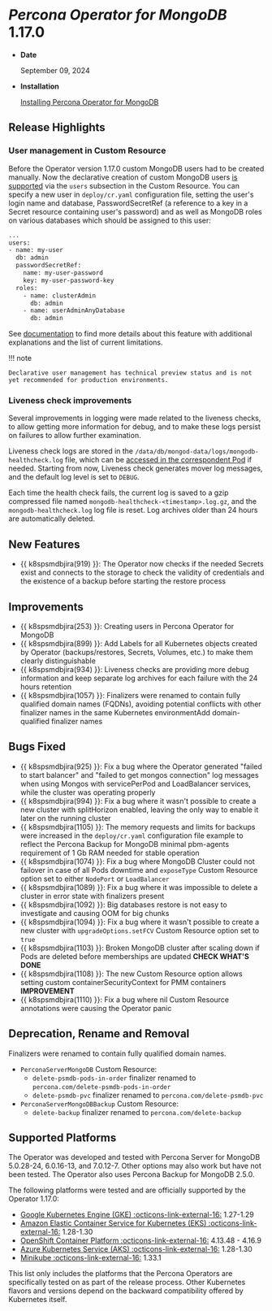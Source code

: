 # *Percona Operator for MongoDB* 1.17.0

* **Date**

    September 09, 2024

* **Installation**

    [Installing Percona Operator for MongoDB](../System-Requirements.md#installation-guidelines)

## Release Highlights

### User management in Custom Resource

Before the Operator version 1.17.0 custom MongoDB users had to be created manually. Now the declarative creation of custom MongoDB users [is supported](users.md#unprivileged-users) via the `users` subsection in the Custom Resource. 
You can specify a new user in `deploy/cr.yaml` configuration file, setting the user's login name and database, PasswordSecretRef (a reference to a key in a Secret resource containing user's password) and as well as MongoDB roles on various databases which should be assigned to this user: 

``` {.bash data-prompt="$"}
...
users:
- name: my-user
  db: admin
  passwordSecretRef: 
    name: my-user-password
    key: my-user-password-key
  roles:
    - name: clusterAdmin
      db: admin
    - name: userAdminAnyDatabase
      db: admin
```

See [documentation](users.md#unprivileged-users) to find more details about this feature with additional explanations and the list of current limitations.

!!! note

    Declarative user management has technical preview status and is not yet recommended for production environments.

### Liveness check improvements

Several improvements in logging were made related to the liveness checks, to allow getting more information for debug, and to make these logs persist on failures to allow further examination.

Liveness check logs are stored in the `/data/db/mongod-data/logs/mongodb-healthcheck.log` file, which can be [accessed in the correspondent Pod](../debug-shell.md) if needed. Starting from now, Liveness check generates mover log messages, and the default log level is set to `DEBUG`.

Each time the health check fails, the current log is saved to a gzip compressed file named `mongodb-healthcheck-<timestamp>.log.gz`, and the `mongodb-healthcheck.log` log file is reset.
Log archives older than 24 hours are automatically deleted.

## New Features

* {{ k8spsmdbjira(919) }}:  The Operator now checks if the needed Secrets exist and connects to the storage to check the validity of credentials and the existence of a backup before starting the restore process

## Improvements

* {{ k8spsmdbjira(253) }}: Creating users in Percona Operator for MongoDB
* {{ k8spsmdbjira(899) }}: Add Labels for all Kubernetes objects created by Operator (backups/restores, Secrets, Volumes, etc.) to make them clearly distinguishable
* {{ k8spsmdbjira(934) }}: Liveness checks are providing more debug information and keep separate log archives for each failure with the 24 hours retention
* {{ k8spsmdbjira(1057) }}: Finalizers were renamed to contain fully qualified domain names (FQDNs), avoiding potential conflicts with other finalizer names in the same Kubernetes environmentAdd domain-qualified finalizer names

## Bugs Fixed

* {{ k8spsmdbjira(925) }}: Fix a bug where the Operator generated "failed to start balancer" and "failed to get mongos connection" log messages when using Mongos with servicePerPod and LoadBalancer services, while the cluster was operating properly
* {{ k8spsmdbjira(994) }}: Fix a bug where it wasn't possible to create a new cluster with splitHorizon enabled, leaving the only way to enable it later on the running cluster
* {{ k8spsmdbjira(1105) }}: The memory requests and limits for backups were increased in the `deploy/cr.yaml` configuration file example to reflect the Percona Backup for MongoDB minimal pbm-agents requirement of 1 Gb RAM needed for stable operation
* {{ k8spsmdbjira(1074) }}: Fix a bug where MongoDB Cluster could not failover in case of all Pods downtime and `exposeType` Custom Resource option set to either `NodePort` or `LoadBalancer`
* {{ k8spsmdbjira(1089) }}: Fix a bug where it was impossible to delete a cluster in error state with finalizers present
* {{ k8spsmdbjira(1092) }}: Big databases restore is not easy to investigate and causing OOM for big chunks
* {{ k8spsmdbjira(1094) }}: Fix a bug where it wasn't possible to create a new cluster with `upgradeOptions.setFCV` Custom Resource option set to `true`
* {{ k8spsmdbjira(1103) }}: Broken MongoDB cluster after scaling down if Pods are deleted before memberships are updated **CHECK WHAT'S DONE**
* {{ k8spsmdbjira(1108) }}: The new Custom Resource option allows setting custom containerSecurityContext for PMM containers **IMPROVEMENT**
* {{ k8spsmdbjira(1110) }}: Fix a bug where nil Custom Resource annotations were causing the Operator panic

## Deprecation, Rename and Removal

Finalizers were renamed to contain fully qualified domain names.

* `PerconaServerMongoDB` Custom Resource:
    * `delete-psmdb-pods-in-order` finalizer renamed to `percona.com/delete-psmdb-pods-in-order`
    * `delete-psmdb-pvc` finalizer renamed to `percona.com/delete-psmdb-pvc`
* `PerconaServerMongoDBBackup` Custom Resource:
    * `delete-backup` finalizer renamed to `percona.com/delete-backup`

## Supported Platforms

The Operator was developed and tested with Percona Server for MongoDB 5.0.28-24,
6.0.16-13, and 7.0.12-7. Other options may also work but have not been tested. The
Operator also uses Percona Backup for MongoDB 2.5.0.

The following platforms were tested and are officially supported by the Operator
1.17.0:

* [Google Kubernetes Engine (GKE) :octicons-link-external-16:](https://cloud.google.com/kubernetes-engine) 1.27-1.29
* [Amazon Elastic Container Service for Kubernetes (EKS) :octicons-link-external-16:](https://aws.amazon.com) 1.28-1.30
* [OpenShift Container Platform :octicons-link-external-16:](https://www.redhat.com/en/technologies/cloud-computing/openshift) 4.13.48 - 4.16.9
* [Azure Kubernetes Service (AKS) :octicons-link-external-16:](https://azure.microsoft.com/en-us/services/kubernetes-service/) 1.28-1.30
* [Minikube :octicons-link-external-16:](https://github.com/kubernetes/minikube) 1.33.1

This list only includes the platforms that the Percona Operators are specifically tested on as part of the release process. Other Kubernetes flavors and versions depend on the backward compatibility offered by Kubernetes itself.
